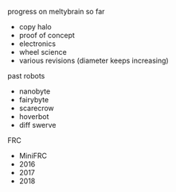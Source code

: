 progress on meltybrain so far
- copy halo
- proof of concept
- electronics
- wheel science
- various revisions (diameter keeps increasing)

past robots
- nanobyte
- fairybyte
- scarecrow
- hoverbot
- diff swerve

FRC
- MiniFRC
- 2016
- 2017
- 2018
